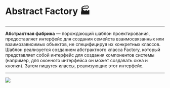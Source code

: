# Abstract Factory 🏭
___

**Абстрактная фабрика** — порождающий шаблон проектирования, 
предоставляет интерфейс для создания семейств взаимосвязанных 
или взаимозависимых объектов, не специфицируя их конкретных классов. 
Шаблон реализуется созданием абстрактного класса Factory, 
который представляет собой интерфейс для создания компонентов системы 
(например, для оконного интерфейса он может создавать окна и кнопки). 
Затем пишутся классы, реализующие этот интерфейс.
___
![](https://habrastorage.org/r/w1560/getpro/habr/post_images/710/505/d1a/710505d1aff5667c97fcb06215faee31.jpg)